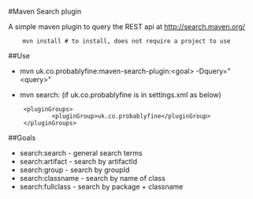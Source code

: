 #Maven Search plugin

A simple maven plugin to query the REST api at http://search.maven.org/

        mvn install # to install, does not require a project to use

##Use
 * mvn uk.co.probablyfine:maven-search-plugin:\<goal\> -Dquery="\<query\>"
 * mvn search:<goal> (if uk.co.probablyfine is in settings.xml as below)

        <pluginGroups> 
                <pluginGroup>uk.co.probablyfine</pluginGroup>
        </pluginGroups>

##Goals
 * search:search - general search terms
 * search:artifact - search by artifactId
 * search:group - search by groupId
 * search:classname - search by name of class
 * search:fullclass - search by package + classname
	
